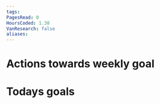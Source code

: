 ```yaml
---
tags: 
PagesRead: 0
HoursCoded: 1.38
VanResearch: false
aliases:
---
```

# Actions towards weekly goal
# Todays goals